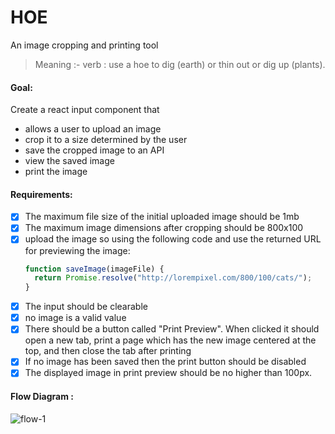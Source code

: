 # HOE

An image cropping and printing tool

> Meaning :- verb :
> use a hoe to dig (earth) or thin out or dig up (plants).

#### Goal:

Create a react input component that

* allows a user to upload an image
* crop it to a size determined by the user
* save the cropped image to an API
* view the saved image
* print the image

#### Requirements:

* [x] The maximum file size of the initial uploaded image should be 1mb
* [x] The maximum image dimensions after cropping should be 800x100
* [x] upload the image so using the following code and use the returned URL for previewing the image:
  ```Javascript
  function saveImage(imageFile) {
    return Promise.resolve("http://lorempixel.com/800/100/cats/");  
  }
  ```

- [x] The input should be clearable
- [x] no image is a valid value
- [x] There should be a button called "Print Preview". When clicked it should open a new tab, print a page which has the new image centered at the top, and then close the tab after printing
- [x] If no image has been saved then the print button should be disabled
- [x] The displayed image in print preview should be no higher than 100px.

#### Flow Diagram :

![flow-1](https://user-images.githubusercontent.com/17708702/35199466-0245f4f2-ff24-11e7-9445-b5f5cd72b1c8.jpg)
